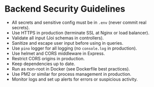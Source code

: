 # Backend Security Guidelines

- All secrets and sensitive config must be in `.env` (never commit real secrets).
- Use HTTPS in production (terminate SSL at Nginx or load balancer).
- Validate all input (Joi schemas in controllers).
- Sanitize and escape user input before using in queries.
- Use `pino` logger for all logging (no `console.log` in production).
- Use helmet and CORS middleware in Express.
- Restrict CORS origins in production.
- Keep dependencies up to date.
- Run as non-root in Docker (see Dockerfile best practices).
- Use PM2 or similar for process management in production.
- Monitor logs and set up alerts for errors or suspicious activity.
